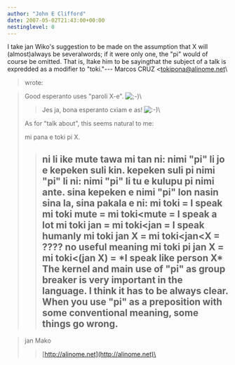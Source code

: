 ```yaml
---
author: "John E Clifford"
date: 2007-05-02T21:43:00+00:00
nestinglevel: 0
---
```

I take jan Wiko's suggestion to be made on the assumption that X will (almost)always be severalwords; if it were only one, the "pi" would of course be omitted. That is, Itake him to be sayingthat the subject of a talk is expredded as a modifier to "toki."---
 Marcos CRUZ <[tokipona@alinome.net](mailto://tokipona@alinome.net)\
> wrote:

> 
> Good esperanto uses "paroli X-e". ![;-)](images/smilies/icon_e_wink.gif "Wink")\
>> Jes ja, bona esperanto cxiam e as! ![:-)](images/smilies/icon_e_smile.gif "Smile")\
>> 
> As for "talk about", this seems natural to me:
> 
> mi pana e toki pi X.
>> ni li ike mute tawa mi tan ni: nimi "pi" li jo e kepeken suli kin.
> kepeken suli pi nimi "pi" li ni: nimi "pi" li tu e kulupu pi nimi
> ante. sina kepeken e nimi "pi" lon nasin sina la, sina pakala e ni:
>> mi toki = I speak
>> mi toki mute = mi toki<mute = I speak a lot
>> mi toki jan = mi toki<jan = I speak humanly
>> mi toki jan X = mi toki<jan<X = ???? no useful meaning
>> mi toki pi jan X = mi toki<(jan X) = \*I speak like person X\*
>> The kernel and main use of "pi" as group breaker is very important in
> the language. I think it has to be always clear. When you use "pi" as
> a preposition with some conventional meaning, some things go wrong.
>> --

> jan Mako
>> [http://alinome.net](http://alinome.net)\
>>